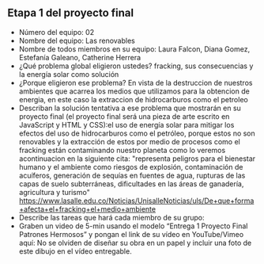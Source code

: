 ## Etapa 1 del proyecto final

- Número del equipo: 02
- Nombre del equipo: Las renovables
- Nombre de todos miembros en su equipo: Laura Falcon, Diana Gomez, Estefanía Galeano, Catherine Herrera
- ¿Qué problema global eligieron ustedes?  fracking, sus consecuencias y la energía solar como solución 
- ¿Porque eligieron ese problema? En vista de la destruccion de nuestros ambientes que acarrea los medios que utilizamos para la obtencion de energia, en este caso la extraccion de hidrocarburos como el petroleo
- Describan la solución tentativa a ese problema que mostrarán en su proyecto final (el proyecto final será una pieza de arte escrito en JavaScript y HTML y CSS):el uso de energía solar para mitigar los efectos del uso de hidrocarburos como el petróleo, porque estos no son renovables y la extracción de estos por medio de procesos como el fracking están contaminando nuestro planeta como lo veremos acontinuacion en la siguiente cita: "representa peligros para el bienestar humano y el ambiente como riesgos de explosión, contaminación de acuíferos, generación de sequías en fuentes de agua, rupturas de las capas de suelo subterráneas, dificultades en las áreas de ganadería, agricultura y turismo" https://www.lasalle.edu.co/Noticias/UnisalleNoticias/uls/De+que+forma+afecta+el+fracking+el+medio+ambiente
- Describe las tareas que hará cada miembro de su grupo:
- Graben un video de 5-min usando el modelo “Entrega 1 Proyecto Final Patrones Hermosos” y pongan el link de su vídeo en YouTube/Vimeo aquí:
No se olviden de diseñar su obra en un papel y incluir una foto de este dibujo en el vídeo entregable.
